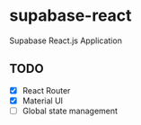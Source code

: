 # supabase-react

Supabase React.js Application

## TODO
- [x] React Router
- [x] Material UI
- [ ] Global state management